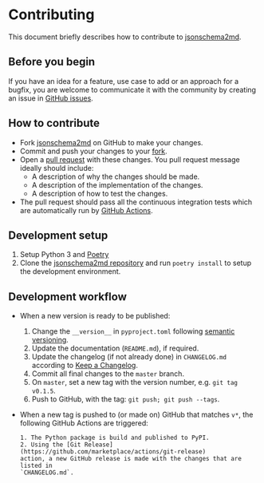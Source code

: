 # Contributing

This document briefly describes how to contribute to
[jsonschema2md](https://github.com/ralfg/jsonschema2md).

## Before you begin

If you have an idea for a feature, use case to add or an approach for a bugfix,
you are welcome to communicate it with the community by creating an issue in
[GitHub issues](https://github.com/ralfg/jsonschema2md/issues).

## How to contribute

- Fork [jsonschema2md](https://github.com/ralfg/jsonschema2md) on GitHub to
  make your changes.
- Commit and push your changes to your
  [fork](https://help.github.com/articles/pushing-to-a-remote/).
- Open a
  [pull request](https://help.github.com/articles/creating-a-pull-request/)
  with these changes. You pull request message ideally should include:
  - A description of why the changes should be made.
  - A description of the implementation of the changes.
  - A description of how to test the changes.
- The pull request should pass all the continuous integration tests which are
  automatically run by
  [GitHub Actions](https://github.com/ralfg/jsonschema2md/actions).

## Development setup

1. Setup Python 3 and [Poetry](https://python-poetry.org/docs/)
2. Clone the [jsonschema2md repository](https://github.com/ralfg/jsonschema2md) and
   run `poetry install` to setup the development environment.

## Development workflow

- When a new version is ready to be published:
  1. Change the `__version__` in `pyproject.toml` following
     [semantic versioning](https://semver.org/).
  2. Update the documentation (`README.md`), if required.
  3. Update the changelog (if not already done) in `CHANGELOG.md` according to
     [Keep a Changelog](https://keepachangelog.com/en/1.0.0/).
  4. Commit all final changes to the `master` branch.
  5. On `master`, set a new tag with the version number, e.g. `git tag v0.1.5`.
  6. Push to GitHub, with the tag: `git push; git push --tags`.

- When a new tag is pushed to (or made on) GitHub that matches `v*`, the
  following GitHub Actions are triggered:

      1. The Python package is build and published to PyPI.
      2. Using the [Git Release](https://github.com/marketplace/actions/git-release)
      action, a new GitHub release is made with the changes that are listed in
      `CHANGELOG.md`.
